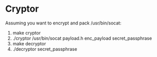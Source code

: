# Cryptor

Assuming you want to encrypt and pack /usr/bin/socat:

1. make cryptor
2. ./cryptor /usr/bin/socat payload.h enc_payload secret_passphrase
3. make decryptor
4. ./decryptor secret_passphrase

